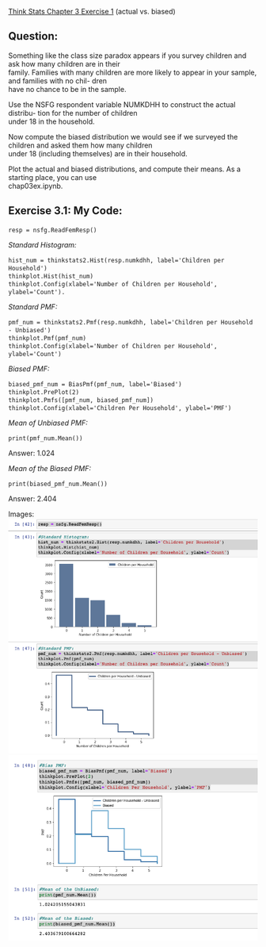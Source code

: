 [Think Stats Chapter 3 Exercise 1](http://greenteapress.com/thinkstats2/html/thinkstats2004.html#toc31) (actual vs. biased)
## Question:  
Something like the class size paradox appears if you survey children and ask how many children are in their   
family. Families with many children are more likely to appear in your sample, and families with no chil- dren   
have no chance to be in the sample.  

Use the NSFG respondent variable NUMKDHH to construct the actual distribu- tion for the number of children  
under 18 in the household.  

Now compute the biased distribution we would see if we surveyed the children and asked them how many children   
under 18 (including themselves) are in their household.  

Plot the actual and biased distributions, and compute their means. As a starting place, you can use   
chap03ex.ipynb.  

## Exercise 3.1: My Code:  
```{python}
resp = nsfg.ReadFemResp()
```
*Standard Histogram:*  
```{python}
hist_num = thinkstats2.Hist(resp.numkdhh, label='Children per Household')  
thinkplot.Hist(hist_num)  
thinkplot.Config(xlabel='Number of Children per Household', ylabel='Count'). 
```

*Standard PMF:*  
```{python}
pmf_num = thinkstats2.Pmf(resp.numkdhh, label='Children per Household - Unbiased')  
thinkplot.Pmf(pmf_num)  
thinkplot.Config(xlabel='Number of Children per Household', ylabel='Count')  
```

*Biased PMF:*     
```{python}
biased_pmf_num = BiasPmf(pmf_num, label='Biased')  
thinkplot.PrePlot(2)  
thinkplot.Pmfs([pmf_num, biased_pmf_num])  
thinkplot.Config(xlabel='Children Per Household', ylabel='PMF')  
```

*Mean of Unbiased PMF:*  
```{python}
print(pmf_num.Mean()) 
```
Answer: 1.024  

*Mean of the Biased PMF:*  
```{python}
print(biased_pmf_num.Mean())  
```
Answer: 2.404  

Images:  
![](Images/Ex3.1%20Image%201.png) 
![](Images/Ex3.1%20Image%202.png) 

